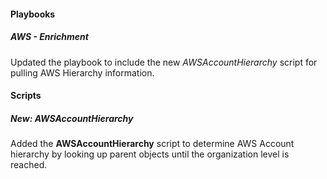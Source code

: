 
#### Playbooks

##### AWS - Enrichment

Updated the playbook to include the new *AWSAccountHierarchy* script for pulling AWS Hierarchy information.

#### Scripts

##### New: AWSAccountHierarchy

Added the **AWSAccountHierarchy** script to determine AWS Account hierarchy by looking up parent objects until the organization level is reached.
